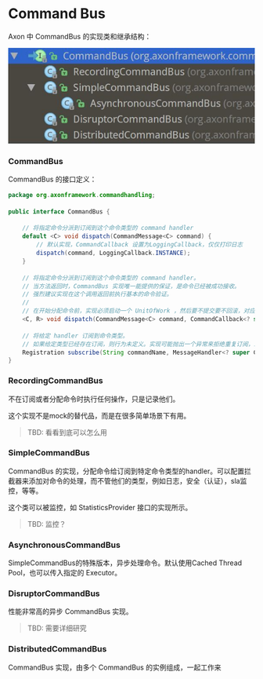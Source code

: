 # Command Bus


Axon 中 CommandBus 的实现类和继承结构：

![](../../concept/images/command-bus-hierarchy.jpg)

### CommandBus

CommandBus 的接口定义：


```java
package org.axonframework.commandhandling;

public interface CommandBus {

	// 将指定命令分派到订阅到这个命令类型的 command handler
	default <C> void dispatch(CommandMessage<C> command) {
    	// 默认实现，CommandCallback 设置为LoggingCallback，仅仅打印日志
        dispatch(command, LoggingCallback.INSTANCE);
    }

    // 将指定命令分派到订阅到这个命令类型的 command handler。
    // 当方法返回时，CommandBus 实现唯一能提供的保证，是命令已经被成功接收。
    // 强烈建议实现在这个调用返回前执行基本的命令验证。
    //
    // 在开始分配命令前，实现必须启动一个 UnitOfWork ，然后要不提交要不回滚，对应于执行成功或者失败。
    <C, R> void dispatch(CommandMessage<C> command, CommandCallback<? super C, R> callback);

    // 将给定 handler 订阅到命令类型。
    // 如果给定类型已经存在订阅，则行为未定义。实现可能抛出一个异常来拒绝重复订阅，或者决定是已存还是新的handler获得订阅。
    Registration subscribe(String commandName, MessageHandler<? super CommandMessage<?>> handler);
}

```

### RecordingCommandBus

不在订阅或者分配命令时执行任何操作，只是记录他们。

这个实现不是mock的替代品，而是在很多简单场景下有用。

> TBD: 看看到底可以怎么用

### SimpleCommandBus

CommandBus 的实现，分配命令给订阅到特定命令类型的handler。可以配置拦截器来添加对命令的处理，而不管他们的类型，例如日志，安全（认证），sla监控，等等。

这个类可以被监控，如 StatisticsProvider 接口的实现所示。

> TBD: 监控？

### AsynchronousCommandBus

SimpleCommandBus的特殊版本，异步处理命令。默认使用Cached Thread Pool，也可以传入指定的 Executor。

### DisruptorCommandBus

性能非常高的异步 CommandBus 实现。

> TBD: 需要详细研究

### DistributedCommandBus

CommandBus 实现，由多个 CommandBus 的实例组成，一起工作来


